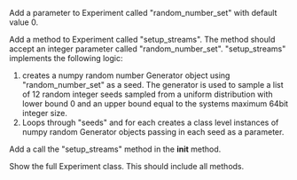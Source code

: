 Add a parameter to Experiment called "random_number_set" with default value 0. 

Add a method to Experiment called "setup_streams".  The method should accept an integer parameter called "random_number_set".  "setup_streams" implements the following logic:

1. creates a numpy random number Generator object using "random_number_set" as a seed. The generator is used to sample a list of 12 random integer seeds sampled from a uniform distribution with lower bound 0 and an upper bound equal to the systems maximum 64bit integer size.
2. Loops through "seeds" and for each creates a class level instances of numpy random Generator objects passing in each seed as a parameter.

Add a call the "setup_streams" method in the  __init__ method.

Show the full Experiment class. This should include all methods.